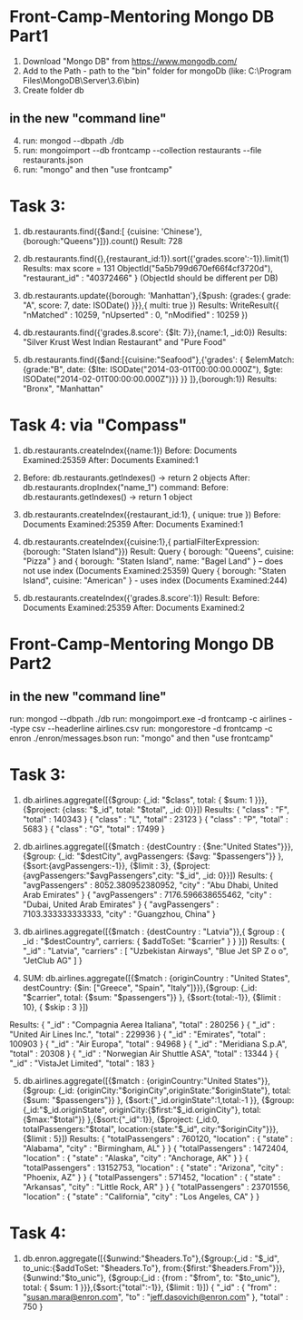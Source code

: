# Front-Camp-Mentoring	Mongo DB Part1

1) Download "Mongo DB" from https://www.mongodb.com/
2) Add to the Path - path to the "bin" folder for mongoDb (like: C:\Program Files\MongoDB\Server\3.6\bin\)
3) Create folder db
## in the new "command line"
4) run: mongod --dbpath ./db
5) run: mongoimport --db frontcamp --collection restaurants --file restaurants.json
6) run: "mongo" and then "use frontcamp"

# Task 3:
1) db.restaurants.find({$and:[ {cuisine: 'Chinese'},{borough:"Queens"}]}).count()		Result: 728

2) db.restaurants.find({},{restaurant_id:1}).sort({'grades.score':-1}).limit(1)			Results: max score = 131			ObjectId("5a5b799d670ef66f4cf3720d"), "restaurant_id" : "40372466" } (ObjectId should be different per DB)

3) db.restaurants.update({borough: 'Manhattan'},{$push: {grades:{ grade: "A", score: 7, date: ISODate() }}},{ multi: true })		Results: WriteResult({ "nMatched" : 10259, "nUpserted" : 0, "nModified" : 10259 })

4) db.restaurants.find({'grades.8.score': {$lt: 7}},{name:1, _id:0})	Results: "Silver Krust West Indian Restaurant" and "Pure Food"

5) db.restaurants.find({$and:[{cuisine:"Seafood"},{'grades': { $elemMatch: {grade:"B", 
	date: {$lte: ISODate("2014-03-01T00:00:00.000Z"), $gte: ISODate("2014-02-01T00:00:00.000Z")}} }} ]},{borough:1})	Results: "Bronx", "Manhattan"


	
# Task 4:	via "Compass"
1)	db.restaurants.createIndex({name:1})	Before: Documents Examined:25359 	After: Documents Examined:1

2) 	Before: db.restaurants.getIndexes() -> return 2 objects		After:	db.restaurants.dropIndex("name_1")	command: Before: db.restaurants.getIndexes() -> return 1 object

3) db.restaurants.createIndex({restaurant_id:1}, { unique: true }) 	Before: Documents Examined:25359	After: Documents Examined:1

4) db.restaurants.createIndex({cuisine:1},{ partialFilterExpression:{borough: "Staten Island"}})	Result: Query { borough: "Queens", cuisine: "Pizza" } and { borough: "Staten Island", name: "Bagel Land" } – does not use index (Documents Examined:25359)
																											Query { borough: "Staten Island", cuisine: "American" }	-	uses index  (Documents Examined:244)

5) db.restaurants.createIndex({'grades.8.score':1})		Result: Before: Documents Examined:25359 	After: Documents Examined:2


# Front-Camp-Mentoring	Mongo DB Part2

## in the new "command line"

run: mongod --dbpath ./db
run: mongoimport.exe -d frontcamp -c airlines --type csv --headerline airlines.csv
run: mongorestore -d frontcamp -c enron ./enron/messages.bson
run: "mongo" and then "use frontcamp"

# Task 3:
1)	db.airlines.aggregate([{$group: {_id: "$class", total: { $sum: 1 }}},{$project: {class: "$_id", total: "$total", _id: 0}}])
Results:
{ "class" : "F", "total" : 140343 }
{ "class" : "L", "total" : 23123 }
{ "class" : "P", "total" : 5683 }
{ "class" : "G", "total" : 17499 }


2)	db.airlines.aggregate([{$match : {destCountry : {$ne:"United States"}}},{$group: {_id: "$destCity", avgPassengers: {$avg: "$passengers"}} }, {$sort:{avgPassengers:-1}}, {$limit : 3}, {$project: {avgPassengers:"$avgPassengers",city: "$_id", _id: 0}}])
Results:
{ "avgPassengers" : 8052.380952380952, "city" : "Abu Dhabi, United Arab Emirates" }
{ "avgPassengers" : 7176.596638655462, "city" : "Dubai, United Arab Emirates" }
{ "avgPassengers" : 7103.333333333333, "city" : "Guangzhou, China" }


3)	db.airlines.aggregate([{$match : {destCountry : "Latvia"}},{ $group : { _id : "$destCountry", carriers: { $addToSet: "$carrier" } } }])	
Results:
{ "_id" : "Latvia", "carriers" : [ "Uzbekistan Airways", "Blue Jet SP Z o o", "JetClub AG" ] }


4) SUM:	db.airlines.aggregate([{$match : {originCountry : "United States", destCountry: {$in: ["Greece", "Spain", "Italy"]}}},{$group: {_id: "$carrier", total: {$sum: "$passengers"}} }, {$sort:{total:-1}}, {$limit : 10}, { $skip : 3 }])

Results:
{ "_id" : "Compagnia Aerea Italiana", "total" : 280256 }
{ "_id" : "United Air Lines Inc.", "total" : 229936 }
{ "_id" : "Emirates", "total" : 100903 }
{ "_id" : "Air Europa", "total" : 94968 }
{ "_id" : "Meridiana S.p.A", "total" : 20308 }
{ "_id" : "Norwegian Air Shuttle ASA", "total" : 13344 }
{ "_id" : "VistaJet Limited", "total" : 183 }



5) 	db.airlines.aggregate([{$match : {originCountry:"United States"}}, {$group: {_id: {originCity:"$originCity",originState:"$originState"}, total: {$sum: "$passengers"}} }, {$sort:{"_id.originState":1,total:-1 }}, {$group: {_id:"$_id.originState", originCity:{$first:"$_id.originCity"}, total:{$max:"$total"}} },{$sort:{"_id":1}}, {$project: {_id:0, totalPassengers:"$total", location:{state:"$_id", city:"$originCity"}}}, {$limit : 5}])
Results:
{ "totalPassengers" : 760120, "location" : { "state" : "Alabama", "city" : "Birmingham, AL" } }
{ "totalPassengers" : 1472404, "location" : { "state" : "Alaska", "city" : "Anchorage, AK" } }
{ "totalPassengers" : 13152753, "location" : { "state" : "Arizona", "city" : "Phoenix, AZ" } }
{ "totalPassengers" : 571452, "location" : { "state" : "Arkansas", "city" : "Little Rock, AR" } }
{ "totalPassengers" : 23701556, "location" : { "state" : "California", "city" : "Los Angeles, CA" } }
	

	
# Task 4:	
1) db.enron.aggregate([{$unwind:"$headers.To"},{$group:{_id : "$_id", to_unic:{$addToSet: "$headers.To"}, from:{$first:"$headers.From"}}}, {$unwind:"$to_unic"},  {$group:{_id : {from : "$from", to: "$to_unic"}, total: { $sum: 1 }}},{$sort:{"total":-1}}, {$limit : 1}])
{ "_id" : { "from" : "susan.mara@enron.com", "to" : "jeff.dasovich@enron.com" }, "total" : 750 }